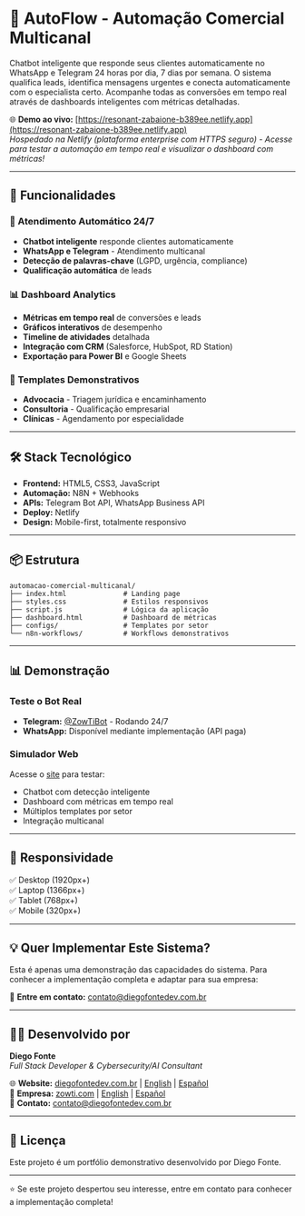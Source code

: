 # 🤖 AutoFlow - Automação Comercial Multicanal

Chatbot inteligente que responde seus clientes automaticamente no WhatsApp e Telegram 24 horas por dia, 7 dias por semana. O sistema qualifica leads, identifica mensagens urgentes e conecta automaticamente com o especialista certo. Acompanhe todas as conversões em tempo real através de dashboards inteligentes com métricas detalhadas.

🌐 **Demo ao vivo:** [https://resonant-zabaione-b389ee.netlify.app](https://resonant-zabaione-b389ee.netlify.app)  
*Hospedado na Netlify (plataforma enterprise com HTTPS seguro) - Acesse para testar a automação em tempo real e visualizar o dashboard com métricas!*

---

## 🚀 Funcionalidades

### 🤖 Atendimento Automático 24/7
- **Chatbot inteligente** responde clientes automaticamente
- **WhatsApp e Telegram** - Atendimento multicanal
- **Detecção de palavras-chave** (LGPD, urgência, compliance)
- **Qualificação automática** de leads

### 📊 Dashboard Analytics
- **Métricas em tempo real** de conversões e leads
- **Gráficos interativos** de desempenho
- **Timeline de atividades** detalhada
- **Integração com CRM** (Salesforce, HubSpot, RD Station)
- **Exportação para Power BI** e Google Sheets

### 🎯 Templates Demonstrativos
- **Advocacia** - Triagem jurídica e encaminhamento
- **Consultoria** - Qualificação empresarial
- **Clínicas** - Agendamento por especialidade

---

## 🛠️ Stack Tecnológico

- **Frontend:** HTML5, CSS3, JavaScript
- **Automação:** N8N + Webhooks
- **APIs:** Telegram Bot API, WhatsApp Business API
- **Deploy:** Netlify
- **Design:** Mobile-first, totalmente responsivo

---

## 📦 Estrutura

```
automacao-comercial-multicanal/
├── index.html              # Landing page
├── styles.css              # Estilos responsivos
├── script.js               # Lógica da aplicação
├── dashboard.html          # Dashboard de métricas
├── configs/                # Templates por setor
└── n8n-workflows/          # Workflows demonstrativos
```

---

## 📊 Demonstração

### Teste o Bot Real
- **Telegram:** [@ZowTiBot](https://t.me/ZowTiBot) - Rodando 24/7
- **WhatsApp:** Disponível mediante implementação (API paga)

### Simulador Web
Acesse o [site](https://resonant-zabaione-b389ee.netlify.app) para testar:
- Chatbot com detecção inteligente
- Dashboard com métricas em tempo real
- Múltiplos templates por setor
- Integração multicanal

---

## 📱 Responsividade

✅ Desktop (1920px+)  
✅ Laptop (1366px+)  
✅ Tablet (768px+)  
✅ Mobile (320px+)

---

## 💡 Quer Implementar Este Sistema?

Esta é apenas uma demonstração das capacidades do sistema. Para conhecer a implementação completa e adaptar para sua empresa:

📧 **Entre em contato:** contato@diegofontedev.com.br

---

## 👨‍💻 Desenvolvido por

**Diego Fonte**  
*Full Stack Developer & Cybersecurity/AI Consultant*

🌐 **Website:** [diegofontedev.com.br](https://diegofontedev.com.br) | [English](https://diegofontedev.com.br/en) | [Español](https://diegofontedev.com.br/es)  
🏢 **Empresa:** [zowti.com](https://zowti.com) | [English](https://zowti.com/en) | [Español](https://zowti.com/es)  
📧 **Contato:** contato@diegofontedev.com.br

---

## 📄 Licença

Este projeto é um portfólio demonstrativo desenvolvido por Diego Fonte.

---

⭐ Se este projeto despertou seu interesse, entre em contato para conhecer a implementação completa!